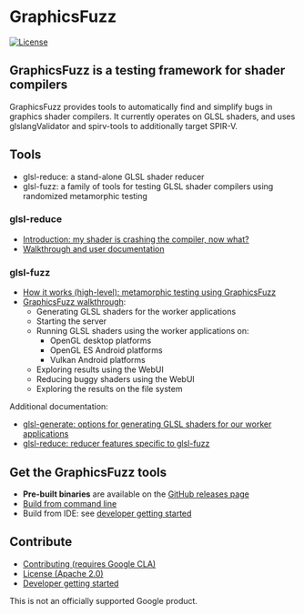 # GraphicsFuzz

[![License](https://img.shields.io/badge/License-Apache%202.0-blue.svg)](https://opensource.org/licenses/Apache-2.0)

## GraphicsFuzz is a testing framework for shader compilers

GraphicsFuzz provides tools to automatically find and simplify bugs in graphics
shader compilers. It currently operates on GLSL shaders, and uses
glslangValidator and spirv-tools to additionally target SPIR-V.

## Tools

* glsl-reduce: a stand-alone GLSL shader reducer
* glsl-fuzz: a family of tools for testing GLSL shader compilers using randomized metamorphic testing

### glsl-reduce

* [Introduction: my shader is crashing the compiler, now what?](docs/glsl-reduce-intro.md)
* [Walkthrough and user documentation](docs/glsl-reduce.md)

### glsl-fuzz

* [How it works (high-level): metamorphic testing using GraphicsFuzz](docs/glsl-fuzz-intro.md)
* [GraphicsFuzz walkthrough](docs/glsl-fuzz-walkthrough.md):
  * Generating GLSL shaders for the worker applications
  * Starting the server
  * Running GLSL shaders using the worker applications on:
    * OpenGL desktop platforms
    * OpenGL ES Android platforms
    * Vulkan Android platforms
  * Exploring results using the WebUI
  * Reducing buggy shaders using the WebUI
  * Exploring the results on the file system

Additional documentation:

* [glsl-generate: options for generating GLSL shaders for our worker applications](docs/glsl-fuzz-generate.md)
* [glsl-reduce: reducer features specific to glsl-fuzz](docs/glsl-fuzz-reduce.md)

## Get the GraphicsFuzz tools

* **Pre-built binaries** are available on the [GitHub releases page](docs/glsl-fuzz-releases.md)
* [Build from command line](docs/glsl-fuzz-build.md)
* Build from IDE: see [developer getting started](docs/glsl-fuzz-develop.md)

## Contribute

* [Contributing (requires Google CLA)](CONTRIBUTING.md)
* [License (Apache 2.0)](LICENSE)
* [Developer getting started](docs/glsl-fuzz-develop.md)

This is not an officially supported Google product.
